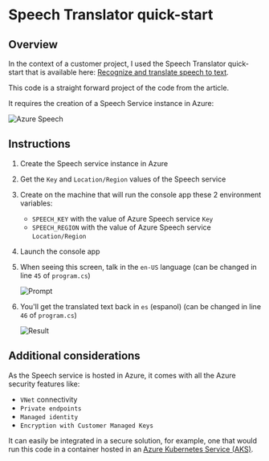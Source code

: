 # Speech Translator quick-start

## Overview

In the context of a customer project, I used the Speech Translator quick-start that is available here: [Recognize and translate speech to text](https://learn.microsoft.com/en-us/azure/ai-services/speech-service/get-started-speech-translation).

This code is a straight forward project of the code from the article.

It requires the creation of a Speech Service instance in Azure:

  ![Azure Speech](https://github.com/embergershared/share-as-you-go/blob/main/ai/anouncement/media/2023-08-17_123132.png)

## Instructions

1. Create the Speech service instance in Azure

2. Get the `Key` and `Location/Region` values of the Speech service

3. Create on the machine that will run the console app these 2 environment variables:

    - `SPEECH_KEY` with the value of Azure Speech service `Key`
    - `SPEECH_REGION` with the value of Azure Speech service `Location/Region`

4. Launch the console app

5. When seeing this screen, talk in the `en-US` language (can be changed in line `45` of `program.cs`)

    ![Prompt](https://github.com/embergershared/share-as-you-go/blob/main/ai/anouncement/media/2023-08-17_124449.png)

6. You'll get the translated text back in `es` (espanol) (can be changed in line `46` of `program.cs`)

    ![Result](https://github.com/embergershared/share-as-you-go/blob/main/ai/anouncement/media/2023-08-17_124609.png)

## Additional considerations

As the Speech service is hosted in Azure, it comes with all the Azure security features like:

- `VNet` connectivity
- `Private endpoints`
- `Managed identity`
- `Encryption with Customer Managed Keys`

It can easily be integrated in a secure solution, for example, one that would run this code in a container hosted in an [Azure Kubernetes Service (AKS)](https://azure.microsoft.com/en-us/products/kubernetes-service).
